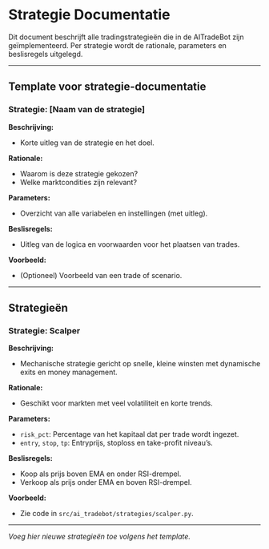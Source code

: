 # Strategie Documentatie

Dit document beschrijft alle tradingstrategieën die in de AITradeBot zijn geïmplementeerd. Per strategie wordt de rationale, parameters en beslisregels uitgelegd.

---

## Template voor strategie-documentatie


### Strategie: [Naam van de strategie]

**Beschrijving:**

- Korte uitleg van de strategie en het doel.

**Rationale:**

- Waarom is deze strategie gekozen?
- Welke marktcondities zijn relevant?

**Parameters:**

- Overzicht van alle variabelen en instellingen (met uitleg).

**Beslisregels:**

- Uitleg van de logica en voorwaarden voor het plaatsen van trades.

**Voorbeeld:**

- (Optioneel) Voorbeeld van een trade of scenario.

---

## Strategieën


### Strategie: Scalper

**Beschrijving:**

- Mechanische strategie gericht op snelle, kleine winsten met dynamische exits en money management.

**Rationale:**

- Geschikt voor markten met veel volatiliteit en korte trends.

**Parameters:**

- `risk_pct`: Percentage van het kapitaal dat per trade wordt ingezet.
- `entry`, `stop`, `tp`: Entryprijs, stoploss en take-profit niveau’s.

**Beslisregels:**

- Koop als prijs boven EMA en onder RSI-drempel.
- Verkoop als prijs onder EMA en boven RSI-drempel.

**Voorbeeld:**

- Zie code in `src/ai_tradebot/strategies/scalper.py`.

---

_Voeg hier nieuwe strategieën toe volgens het template._
